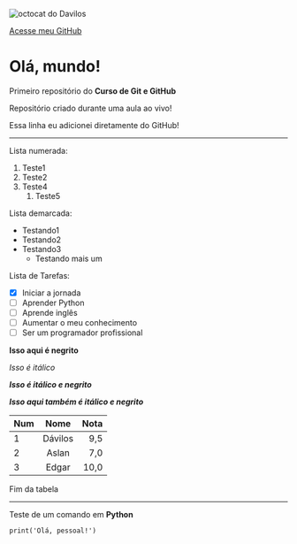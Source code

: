 ![octocat do Davilos](https://user-images.githubusercontent.com/88559560/161111248-0d05b3a3-2d0c-4f95-a8bf-93fa8a1dd887.png)

[Acesse meu GitHub](https://github.com/davilos)
# Olá, mundo!
 Primeiro repositório do **Curso de Git e GitHub**

 Repositório criado durante uma aula ao vivo!
 
 Essa linha eu adicionei diretamente do GitHub!
***
Lista numerada:
1. Teste1
2. Teste2
3. Teste4
   1. Teste5

Lista demarcada:
* Testando1
* Testando2
* Testando3
   * Testando mais um

Lista de Tarefas:
- [x] Iniciar a jornada
- [ ] Aprender Python
- [ ] Aprende inglês
- [ ] Aumentar o meu conhecimento
- [ ] Ser um programador profissional

**Isso aqui é negrito**

*Isso é itálico*

__*Isso é itálico e negrito*__

***Isso aqui também é itálico e negrito***

Num | Nome | Nota
:---|:---:|---:
1|Dávilos|9,5
2|Aslan|7,0
3|Edgar|10,0

Fim da tabela
***
Teste de um comando em **Python**
```
print('Olá, pessoal!')
```

